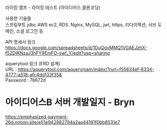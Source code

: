 라이징 캠프 - 라이징 테스트 (아이디어스 클론코딩)


사용한 기술들  
스프링부트 jdbc
AWS ec2, RDS. Nginx, MySQL, jwt, https, 리다이렉션, 서브 도메인, 소셜 로그인 등  

API 명세서 링크  
https://docs.google.com/spreadsheets/d/1DuQgvMMQ1VGAEJzhX-f52DIKNzaJ3hFY9EmFO-swf_Y/edit?usp=sharing  

aquerytool 링크 (ERD 설계)  
URL : https://aquerytool.com/aquerymain/index/?rurl=f55634ef-8334-4777-a518-afc4dd133f35&  
Password : 76672d  


# 아이디어스B 서버 개발일지 - Bryn  
https://emphasized-payment-26d.notion.site/e51e942882794a2aa44161f0bb8531e7 
